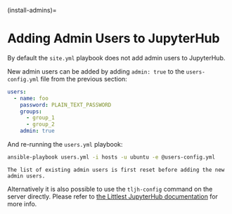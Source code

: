 (install-admins)=

# Adding Admin Users to JupyterHub

By default the `site.yml` playbook does not add admin users to JupyterHub.

New admin users can be added by adding `admin: true` to the `users-config.yml` file
from the previous section:

```yaml
users:
  - name: foo
    password: PLAIN_TEXT_PASSWORD
    groups:
      - group_1
      - group_2
    admin: true
```

And re-running the `users.yml` playbook:

```bash
ansible-playbook users.yml -i hosts -u ubuntu -e @users-config.yml
```

```{warning}
The list of existing admin users is first reset before adding the new admin users.
```

Alternatively it is also possible to use the `tljh-config` command on the server directly.
Please refer to [the Littlest JupyterHub documentation](http://tljh.jupyter.org/en/latest/howto/admin/admin-users.html#adding-admin-users-from-the-command-line)
for more info.
